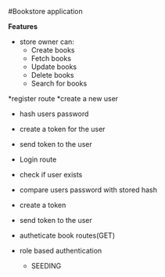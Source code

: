#Bookstore application

**Features**
* store owner can:
   * Create books
   * Fetch books
   * Update books
   * Delete books
   * Search for books

*register route
*create a new user
* hash users password
* create a token for the user
* send token to the user

* Login route
* check if user exists
* compare users password with stored hash
* create a token
* send token to the user

* autheticate book routes(GET)
* role based authentication
  * SEEDING